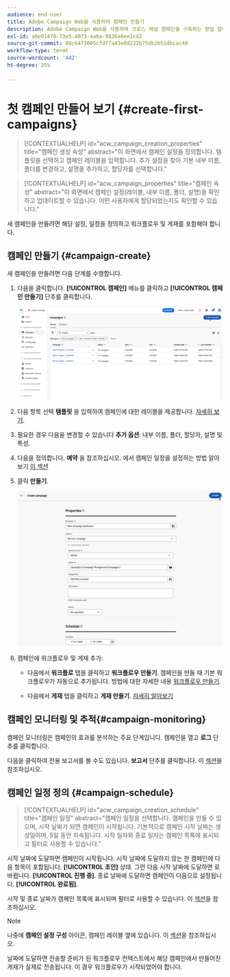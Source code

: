 ```yaml
---
audience: end-user
title: Adobe Campaign Web을 사용하여 캠페인 만들기
description: Adobe Campaign Web을 사용하여 크로스 채널 캠페인을 구축하는 방법 알아보기
exl-id: a6e01470-73e5-4973-aa6a-9836a6ee1cd2
source-git-commit: 88c6473005cfdf7a43e0d232b75db2b51dbcac40
workflow-type: tm+mt
source-wordcount: '442'
ht-degree: 35%

---
```



# 첫 캠페인 만들어 보기 {#create-first-campaigns}

>[!CONTEXTUALHELP]
>id="acw_campaign_creation_properties"
>title="캠페인 생성 속성"
>abstract="이 화면에서 캠페인 설정을 정의합니다. 템플릿을 선택하고 캠페인 레이블을 입력합니다. 추가 설정을 찾아 기본 내부 이름, 폴더를 변경하고, 설명을 추가하고, 할당자를 선택합니다."

>[!CONTEXTUALHELP]
>id="acw_campaign_properties"
>title="캠페인 속성"
>abstract="이 화면에서 캠페인 설정(레이블, 내부 이름, 폴더, 설명)을 확인하고 업데이트할 수 있습니다. 어떤 사용자에게 할당되었는지도 확인할 수 있습니다."

새 캠페인을 만들려면 해당 설정, 일정을 정의하고 워크플로우 및 게재를 포함해야 합니다.

## 캠페인 만들기 {#campaign-create}

새 캠페인을 만들려면 다음 단계를 수행합니다.

1. 다음을 클릭합니다. **[!UICONTROL 캠페인]** 메뉴를 클릭하고 **[!UICONTROL 캠페인 만들기]** 단추를 클릭합니다.

   ![새 캠페인 만들기](assets/create-campaign-button.png)

1. 다음 항목 선택 **템플릿** 을 입력하여 캠페인에 대한 레이블을 제공합니다. [자세히 보기](manage-campaigns.md#manage-campaign-templates).
1. 필요한 경우 다음을 변경할 수 있습니다 **추가 옵션**: 내부 이름, 폴더, 할당자, 설명 및 특성.
1. 다음을 정의합니다. **예약** 을 참조하십시오. 에서 캠페인 일정을 설정하는 방법 알아보기 [이 섹션](#campaign-schedule)
1. 클릭 **만들기**.

   ![캠페인 속성 만들기](assets/create-a-campaign-properties.png)

1. 캠페인에 워크플로우 및 게재 추가:

   * 다음에서 **워크플로** 탭을 클릭하고 **워크플로우 만들기**. 캠페인을 만들 때 기본 워크플로우가 자동으로 추가됩니다. 방법에 대한 자세한 내용 [워크플로우 만들기](../workflows/create-workflow.md).

   * 다음에서 **게재** 탭을 클릭하고 **게재 만들기**. [자세히 알아보기](../msg/gs-messages.md)

## 캠페인 모니터링 및 추적{#campaign-monitoring}

캠페인 모니터링은 캠페인의 효과를 분석하는 주요 단계입니다. 캠페인을 열고 **로그** 단추를 클릭합니다.

다음을 클릭하여 전용 보고서를 볼 수도 있습니다. **보고서** 단추를 클릭합니다. 이 [섹션](../reporting/campaign-reports.md)을 참조하십시오.


## 캠페인 일정 정의 {#campaign-schedule}

>[!CONTEXTUALHELP]
>id="acw_campaign_creation_schedule"
>title="캠페인 일정"
>abstract="캠페인 일정을 선택합니다. 캠페인을 만들 수 있으며, 시작 날짜가 되면 캠페인이 시작됩니다. 기본적으로 캠페인 시작 날짜는 생성일이며, 5일 동안 지속됩니다. 시작 일자와 종료 일자는 캠페인 목록에 표시되고 필터로 사용할 수 있습니다."


시작 날짜에 도달하면 캠페인이 시작됩니다. 시작 날짜에 도달하지 않는 한 캠페인에 다음 항목이 포함됩니다. **[!UICONTROL 초안]** 상태. 그런 다음 시작 날짜에 도달하면 로 바뀝니다. **[!UICONTROL 진행 중]**. 종료 날짜에 도달하면 캠페인이 다음으로 설정됩니다. **[!UICONTROL 완료됨]**.

시작 및 종료 날짜가 캠페인 목록에 표시되며 필터로 사용할 수 있습니다. 이 [섹션](manage-campaigns.md#access-campaigns)을 참조하십시오.

>[!NOTE]
>
>나중에 **캠페인 설정 구성** 아이콘, 캠페인 레이블 옆에 있습니다. 이 [섹션](gs-campaigns.md#campaign-dashboard)을 참조하십시오.

날짜에 도달하면 전송할 준비가 된 워크플로우 컨텍스트에서 해당 캠페인에서 만들어진 게재가 실제로 전송됩니다. 이 경우 워크플로우가 시작되었어야 합니다.


<!--
    +++WORKF
++screen
## Create a cross-channel campaign {#cross-channel-campaign}


In a cross-channel campaign, a single marketing communication uses different channels. Data is passed between the channels. The customer receives communication through multiple channels based on, for example, their interaction with the previous communication.

-->
<!--
existing campaign: settings button -> properties like when creation
schedule in header


About plans, programs and campaigns
Adobe Campaign allows you to plan marketing campaigns in which you can create and manage different types of activities: emails, SMS messages, push notifications, workflows, landing pages. These campaigns and their contents can be gathered into programs.

The programs and campaigns allow you to regroup and view the different marketing activities that are linked to them.

A program may contain other programs as well as campaigns, workflows, and landing pages. It appears in the timeline and help you organize your marketing activities: you can separate them by country, by brand, by unit, etc.
A campaign enables you to gather all the marketing activities of your choice under a single entity. A campaign may contain emails, SMS, push notifications, direct mails, workflows, and landing pages.
To better organize your marketing plans, Adobe recommends the following hierarchy: Program > Sub-programs > Campaigns > Workflows > Deliveries.

Reports on programs and campaigns allow you to analyze their impact. For example, you can build reports at the campaign level to aggregate data on all deliveries contained in that campaign.

Related topics:

Timeline
About dynamic reports
Creating a campaign
In programs and sub-programs, you can add campaigns. Campaigns can contain marketing activities such as emails, SMS, push notifications, workflows, and landing pages.

From the Adobe Campaign home page, select the Programs & Campaigns card and access a program or sub-program.

Click on the Create button and select Campaign.

In the Creation mode screen, select a campaign type.



The campaign types available are based on templates defined in Resources > Templates > Campaign templates. For more on this, refer to the Managing templates section.

In the Properties screen, enter the name and ID of the campaign.

Select a start and end date to your campaign. These dates only apply to the campaign itself.



Click on Create to confirm the creation of the campaign.

The campaign is created and displayed. Use the Create button to add marketing activities to your campaign.

NOTE
Depending on your license agreement, you may access only some of these activities.

You can also create a campaign from the marketing activity list. You can choose to link the marketing activity to a parent program or sub-program via the properties window of the campaign.


Programs and campaigns icons and statuses
Each program and each campaign in the list has a visual symbol and an icon whose color indicates the execution status. This status depends on the validity period of the program or the campaign.

Gray: the program/campaign has not yet started - Editing status.
Blue: the program/campaign is in progress - In progress status.
Green: the program/campaign has finished - Finished status. By default, the current date is automatically shown as the validity start date and the end date is calculated according to the start date (D+186 days). You can change these dates in the program or campaign properties.


Business.Adobe.com resources
-->
